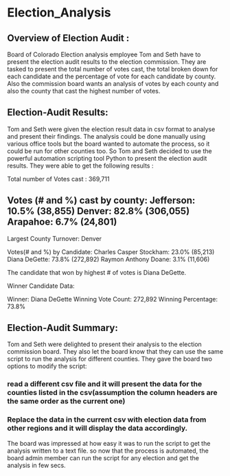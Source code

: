 # Election_Analysis
## Overview of Election Audit :

Board of Colorado Election analysis employee Tom and Seth have to present the election audit results to the election commission. 
They are tasked to present the total number of votes cast, the total broken down for each candidate and the percentage of vote for each candidate by county. Also the commission board wants an analysis of votes by each county and also the county that cast the highest number of votes.

## Election-Audit Results:

Tom and Seth were given the election result data in csv format to analyse and present their findings. 
The analysis could be done manually using various office tools but the board wanted to automate the process, so it could be run for other counties too. So Tom and Seth decided to use the powerful automation scripting tool Python to present the election audit results.
They were able to get the following results :

Total number of Votes cast : 369,711

Votes (# and %) cast by county:
Jefferson: 10.5% (38,855)
Denver: 82.8% (306,055)
Arapahoe: 6.7% (24,801)
-------------------------
Largest County Turnover: Denver

Votes(# and %) by Candidate:
Charles Casper Stockham: 23.0% (85,213)
Diana DeGette: 73.8% (272,892)
Raymon Anthony Doane: 3.1% (11,606)

The candidate that won by highest # of votes is Diana DeGette.

Winner Candidate Data:

Winner: Diana DeGette
Winning Vote Count: 272,892
Winning Percentage: 73.8%

## Election-Audit Summary:

Tom and Seth were delighted to present their analysis to the election commission board. 
They also let the board know that they can use the same script to run the analysis for different counties. They gave the board two options to modify the script:
### read a different csv file and it will present the data for the counties listed in the csv(assumption the column headers are the same order as the current one)
### Replace the data in the current csv with election data from other regions and it will display the data accordingly.
The board was impressed at how easy it was to run the script to get the analysis written to a text file.
so now that the process is automated, the board admin member can run the script for any election and get the analysis in few secs.

